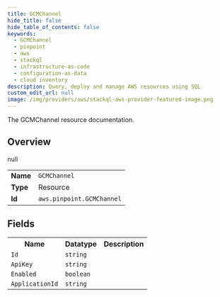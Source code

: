 ```yaml
---
title: GCMChannel
hide_title: false
hide_table_of_contents: false
keywords:
  - GCMChannel
  - pinpoint
  - aws
  - stackql
  - infrastructure-as-code
  - configuration-as-data
  - cloud inventory
description: Query, deploy and manage AWS resources using SQL
custom_edit_url: null
image: /img/providers/aws/stackql-aws-provider-featured-image.png
---
```

The GCMChannel resource documentation.

## Overview
<table><tbody>
<tr><td><b>Name</b></td><td><code>GCMChannel</code></td></tr>
<tr><td><b>Type</b></td><td>Resource</td></tr>
null
<tr><td><b>Id</b></td><td><code>aws.pinpoint.GCMChannel</code></td></tr>
</tbody></table>

## Fields
<table><tbody>
<tr><th>Name</th><th>Datatype</th><th>Description</th></tr>
<tr><td><code>Id</code></td><td><code>string</code></td><td></td></tr><tr><td><code>ApiKey</code></td><td><code>string</code></td><td></td></tr><tr><td><code>Enabled</code></td><td><code>boolean</code></td><td></td></tr><tr><td><code>ApplicationId</code></td><td><code>string</code></td><td></td></tr>
</tbody></table>